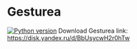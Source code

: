 # Gesturea
[![Python version](https://img.shields.io/static/v1?label=Python&logo=python&message=3.8.1&color=blue)](https://www.python.org/)
Download Gesturea link: https://disk.yandex.ru/d/BbUsycwH2r0hTw
